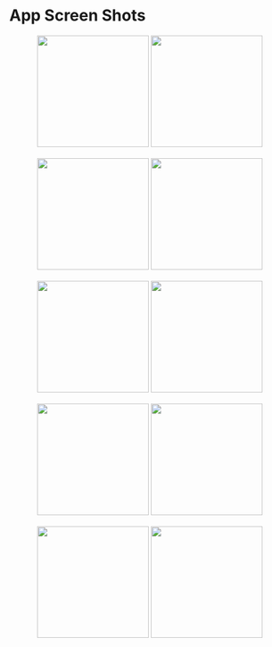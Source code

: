 # App Screen Shots

<div align="center">
    <img src="https://github.com/venkatesh-sdev/task_tracker_mobile/assets/118906759/d4d28f7f-f7a2-43f3-8aec-4ebca097ee86" width="200px"</img> 
     <img src="https://github.com/venkatesh-sdev/task_tracker_mobile/assets/118906759/7e269a2f-87fa-4214-9995-fb921076ac23" width="200px"</img> 
</div>
<br/>
<div align="center">
    <img src="https://github.com/venkatesh-sdev/task_tracker_mobile/assets/118906759/89e457ee-801a-4130-91d0-80b54af724a7" width="200px"</img> 
     <img src="https://github.com/venkatesh-sdev/task_tracker_mobile/assets/118906759/9f3f9b3e-568f-483c-889d-f809cfbbbd15" width="200px"</img> 
</div>
<br/>
<div align="center">
    <img src="https://github.com/venkatesh-sdev/task_tracker_mobile/assets/118906759/e56c8e5c-3420-4b4f-873f-0e10f9249832" width="200px"</img> 
     <img src="https://github.com/venkatesh-sdev/task_tracker_mobile/assets/118906759/d1b32939-e03a-4421-ad7f-035363b99f64" width="200px"></img> 
</div>
<br/>
<div align="center">
    <img src="https://github.com/venkatesh-sdev/task_tracker_mobile/assets/118906759/103c7cc8-08a0-41d3-b209-1bf2238aa60d" width="200px"</img> 
     <img src="https://github.com/venkatesh-sdev/task_tracker_mobile/assets/118906759/84649a90-5554-42ac-a81b-5d735bc08ad6" width="200px"></img> 
</div>
<br/>
<div align="center">
    <img src="https://github.com/venkatesh-sdev/task_tracker_mobile/assets/118906759/a06b7122-49e2-4599-b1d2-94c579637192" width="200px"</img> 
     <img src="https://github.com/venkatesh-sdev/task_tracker_mobile/assets/118906759/191a4f03-a930-4e07-98dc-e1fd386acfa1" width="200px"></img> 
</div>
